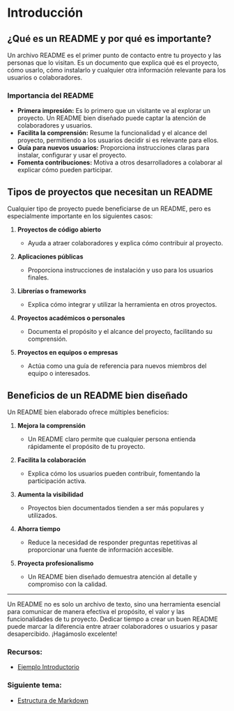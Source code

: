 # Introducción

## ¿Qué es un README y por qué es importante?

Un archivo README es el primer punto de contacto entre tu proyecto y las personas que lo visitan. Es un documento que explica qué es el proyecto, cómo usarlo, cómo instalarlo y cualquier otra información relevante para los usuarios o colaboradores.

### Importancia del README

- **Primera impresión:** Es lo primero que un visitante ve al explorar un proyecto. Un README bien diseñado puede captar la atención de colaboradores y usuarios.
- **Facilita la comprensión:** Resume la funcionalidad y el alcance del proyecto, permitiendo a los usuarios decidir si es relevante para ellos.
- **Guía para nuevos usuarios:** Proporciona instrucciones claras para instalar, configurar y usar el proyecto.
- **Fomenta contribuciones:** Motiva a otros desarrolladores a colaborar al explicar cómo pueden participar.

## Tipos de proyectos que necesitan un README

Cualquier tipo de proyecto puede beneficiarse de un README, pero es especialmente importante en los siguientes casos:

1. **Proyectos de código abierto**

   - Ayuda a atraer colaboradores y explica cómo contribuir al proyecto.

2. **Aplicaciones públicas**

   - Proporciona instrucciones de instalación y uso para los usuarios finales.

3. **Librerías o frameworks**

   - Explica cómo integrar y utilizar la herramienta en otros proyectos.

4. **Proyectos académicos o personales**

   - Documenta el propósito y el alcance del proyecto, facilitando su comprensión.

5. **Proyectos en equipos o empresas**
   - Actúa como una guía de referencia para nuevos miembros del equipo o interesados.

## Beneficios de un README bien diseñado

Un README bien elaborado ofrece múltiples beneficios:

1. **Mejora la comprensión**

   - Un README claro permite que cualquier persona entienda rápidamente el propósito de tu proyecto.

2. **Facilita la colaboración**

   - Explica cómo los usuarios pueden contribuir, fomentando la participación activa.

3. **Aumenta la visibilidad**

   - Proyectos bien documentados tienden a ser más populares y utilizados.

4. **Ahorra tiempo**

   - Reduce la necesidad de responder preguntas repetitivas al proporcionar una fuente de información accesible.

5. **Proyecta profesionalismo**
   - Un README bien diseñado demuestra atención al detalle y compromiso con la calidad.

---

Un README no es solo un archivo de texto, sino una herramienta esencial para comunicar de manera efectiva el propósito, el valor y las funcionalidades de tu proyecto. Dedicar tiempo a crear un buen README puede marcar la diferencia entre atraer colaboradores o usuarios y pasar desapercibido. ¡Hagámoslo excelente!

### Recursos:

- [Ejemplo Introductorio](./Ejemplo-introductorio.md)

### Siguiente tema:

- [Estructura de Markdown](../2-Estructura-Markdown/1.Markdown.md)
